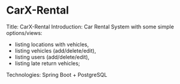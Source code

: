# CarX-Rental

Title: CarX-Rental
Introduction: Car Rental System with some simple options/views: 
- listing locations with vehicles,
- listing vehicles (add/delete/edit),
- listing users (add/delete/edit),
- listing late return vehicles;


Technologies: Spring Boot + PostgreSQL
